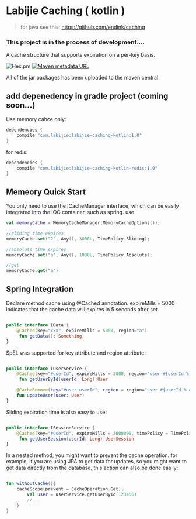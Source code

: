 # Labijie Caching ( kotlin )
>for java see this: https://github.com/endink/caching

### This project is in the process of development....

A cache structure that supports expiration on a per-key basis.


![Hex.pm](https://img.shields.io/hexpm/l/plug.svg)
[![Maven metadata URL](https://img.shields.io/maven-metadata/v/http/central.maven.org/maven2/com/labijie/labijie-caching-kotlin/maven-metadata.xml.svg)](http://central.maven.org/maven2/com/labijie/labijie-caching)

All of the jar packages has been uploaded to the maven central.


## add depenedency in gradle project (coming soon...)

Use memory cahce only:
```groovy
dependencies {
    compile "com.labijie:labijie-caching-kotlin:1.0"
}
```

for redis:
```groovy
dependencies {
    compile "com.labijie:labijie-caching-kotlin-redis:1.0"
}
```

## Memeory Quick Start
You only need to use the ICacheManager interface, which can be easily integrated into the IOC container, such as spring.
use 

```kotlin
val memoryCache = MemoryCacheManager(MemoryCacheOptions());

//sliding time expires
memoryCache.set("2", Any(), 3000L, TimePolicy.Sliding);

//absolute time expires
memoryCache.set("a", Any(), 1000L, TimePolicy.Absolute);

//get
memoryCache.get("a")

```

## Spring Integration

Declare method cache using @Cached annotation.
expireMills = 5000 indicates that the cache data will expires in 5 seconds after set.

```kotlin

public interface IData {
    @Cached(key="xxx", expireMills = 5000, region="a")
     fun getData(): Something
}

```

SpEL was supported for key attribute and region attribute:


```kotlin

public interface IUserService {
    @Cached(key="#userId", expireMills = 5000, region="user-#{userId % 4}")
     fun getUserById(userId: Long):User

    @CacheRemove(key="#user.userId", region = region="user-#{userId % 4}")
    fun updateUser(user: User)
}

```

Sliding expiration time is also easy to use:

```kotlin

public interface ISessionService {
    @Cached(key="#userId", expireMills = 3600000, timePolicy = TimePolicy.Sliding)
     fun getUserSession(userId: Long):UserSession
}

```

In a nested method, you might want to prevent the cache operation. for example, if you are using JPA to get data for updates, so you might want to get data directly from the database, this action can also be done easily:


```kotlin

fun withoutCache(){
    cacheScope(prevent = CacheOperation.Get){
        val user = userService.getUserById(123456)  
        //...
    }
}

```



